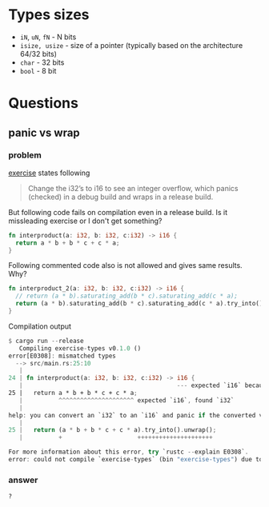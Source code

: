 # Types sizes

* `iN`, `uN`, `fN` - N bits
* `isize, usize` - size of a pointer (typically based on the architecture 64/32 bits)
* `char` - 32 bits
* `bool` - 8 bit

# Questions

## panic vs wrap


### problem
[exercise](https://google.github.io/comprehensive-rust/types-and-values/arithmetic.html) states following
> Change the i32’s to i16 to see an integer overflow, which panics (checked) in a debug build and wraps in a release build.

But following code fails on compilation even in a release build. Is it missleading exercise or I don't get something?

``` Rust
fn interproduct(a: i32, b: i32, c:i32) -> i16 {
  return a * b + b * c + c * a;
}
```


Following commented code also is not allowed and gives same results. Why?
``` Rust
fn interproduct_2(a: i32, b: i32, c:i32) -> i16 {
  // return (a * b).saturating_add(b * c).saturating_add(c * a);
  return (a * b).saturating_add(b * c).saturating_add(c * a).try_into().unwrap();
}
```

Compilation output

``` Rust
$ cargo run --release
   Compiling exercise-types v0.1.0 ()
error[E0308]: mismatched types
  --> src/main.rs:25:10
   |
24 | fn interproduct(a: i32, b: i32, c:i32) -> i16 {
   |                                           --- expected `i16` because of return type
25 |   return a * b + b * c + c * a;
   |          ^^^^^^^^^^^^^^^^^^^^^ expected `i16`, found `i32`
   |
help: you can convert an `i32` to an `i16` and panic if the converted value doesnt fit
   |
25 |   return (a * b + b * c + c * a).try_into().unwrap();
   |          +                     +++++++++++++++++++++

For more information about this error, try `rustc --explain E0308`.
error: could not compile `exercise-types` (bin "exercise-types") due to 1 previous error
```

### answer

```
?
```
